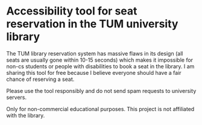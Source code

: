 # Accessibility tool for seat reservation in the TUM university library

The TUM library reservation system has massive flaws in its design (all seats are usually gone within 10-15 seconds)
which makes it impossible for non-cs students or people with disabilities to book a seat in the library. I am sharing
this tool for free because I believe everyone should have a fair chance of reserving a seat.

Please use the tool responsibly and do not send spam requests to university servers.

Only for non-commercial educational purposes. This project is not affiliated with the library.